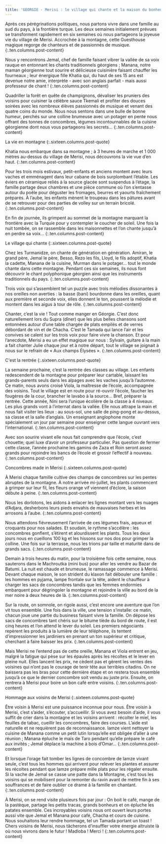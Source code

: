 ```yaml
---
title: 'GEORGIE - Merisi : le village qui chante et la maison du bonheur'
---
```


Après ces pérégrinations politiques, nous partons vivre dans une famille au sud du pays, à la frontière turque. Les deux semaines initialement prévues se transforment rapidement en six semaines où nous partageons la joyeuse vie du village de Merisi. Accrochée à la montagne, cette Guesthouse magique regorge de chanteurs et de passionnés de musique.
{:.ten.columns.post-content}
<!--fin extrait-->

Nous y rencontrons Jemal, chef de famille faisant vibrer la vallée de sa voix rauque en entonnant les chants traditionnels géorgiens ; Manana, notre maman géorgienne tout sourire et délicieuse cuisinière faisant chauffer les fourneaux ; leur énergique fille Khatia qui, du haut de ses 15 ans est devenue notre amie, interprète - avec son anglais parfait - mais aussi professeur de chant !
{:.ten.columns.post-content}

Quadriller la forêt en quête de champignons, dévaliser les pruniers des voisins pour cuisiner la célèbre sauce Tkemali et profiter des douces soirées avec les nombreux élèves passionnés de musique et venant des quatre coins du monde. Nous nous sentons dans une bulle de bonne humeur, perchés sur une colline brumeuse avec un potager en pente nous offrant des tonnes de concombres, légumes incontournables de la cuisine géorgienne dont nous vous partageons les secrets...
{:.ten.columns.post-content}


La vie en montagne
{:.sixteen.columns.post-quote}

Khatia nous embarque dans sa montagne ; à 3 heures de marche et 1 000 mètres au-dessus du village de Merisi, nous découvrons la vie vue d’en haut.
{:.ten.columns.post-content}

Pour les trois mois estivaux, petit-enfants et anciens montent avec leurs vaches et emménagent dans leur cabane de bois surplombant l’étable. Les éviers en céramique reliés à la source glacée sont suspendus à l’étage, la famille partage deux chambres et une pièce commune où l’on s’entasse autour du poêle pour déguster les fromages, beurres et yaourts fraîchement préparés. À l’aube, les enfants mènent le troupeau dans les pâtures avant de se retrouver pour des parties de volley sur un terrain bricolé.
{:.ten.columns.post-content}

En fin de journée, ils grimpent au sommet de la montagne marquant la frontière avec la Turquie pour y contempler le coucher de soleil. Une fois la nuit tombée, on se rassemble dans les maisonnettes et l’on chante jusqu’à en perdre sa voix...
{:.ten.columns.post-content}


Le village qui chante
{:.sixteen.columns.post-quote}

Chez les Turmanidze, on chante de génération en génération. Amiran, le grand père, Jemal le père, Besso, Rezo les fils, Lloyd, le fils adoptif, Khatia la cadette, Manana de la cuisine, Murman dans le potager... tout le monde chante dans cette montagne. Pendant ces six semaines, ils nous font découvrir le chant polyphonique géorgien ainsi que les instruments traditionnels du pays.
{:.ten.columns.post-content}

Trois voix qui s’assemblent tel un puzzle avec trois mélodies dissonantes à nos oreilles non averties : la basse (bani) bourdonne dans les oreilles, quant aux première et seconde voix, elles donnent le ton, poussent la mélodie et montent dans les aigus à tour de rôle.
{:.ten.columns.post-content}

Chanter, c’est la vie ! Tout comme manger en Géorgie. C’est donc naturellement lors du Supra (dîner) que les plus belles chansons sont entonnées autour d’une table chargée de plats empilés et de verres débordant de vin et de Chacha. C’est le Tamada qui lance l’air et les convives se calent sur les trois voix pour faire vivre la chanson.
Et pour l’anecdote, Merisi a eu un effet magique sur nous : Sylvain, guitare à la main a fait chanter Julie chaque jour et à notre départ, tout le village se joignait à nous sur le refrain de « Aux champs Élysées ».
{:.ten.columns.post-content}


C'est la rentrée
{:.sixteen.columns.post-quote}

La semaine prochaine, c’est la rentrée des classes au village. Les enfants redescendent de la montagne pour préparer leur cartable, laissant les grands-parents seuls dans les alpages avec les vaches jusqu’à l’automne.
Ce matin, nous avons croisé Viola, la maîtresse de l’école, accompagnée des voisins. Tout le village est en route pour ré-ouvrir l’école, faucher les fougères de la cour, brancher le lavabo à la source... Bref, préparer la rentrée. Cette année, Nini sera l’unique écolière de la classe à 4 niveaux. Les plus grands vont à l’internat dans la vallée. Elle nous attrape la main et nous fait visiter les lieux : au sous-sol, une salle de ping-pong et au-dessus, sa classe et la salle d’anglais. Un enseignant anglophone monte spécialement un jour par semaine pour enseigner cette langue ouvrant vers l’international.
{:.ten.columns.post-content}

Avec son sourire vivant elle nous fait comprendre que l’école, c’est chouette; quel luxe d’avoir un professeur particulier. Pas question de fermer cette classe, l’année prochaine les gamins de Zaza et Roin seront assez grands pour rejoindre les bancs de l’école et grossir l’effectif à nouveau.
{:.ten.columns.post-content}


Concombres made in Merisi
{:.sixteen.columns.post-quote}

À Merisi chaque famille cultive des champs de concombres sur les pentes abruptes de la montagne. À notre arrivée mi-juillet, les plants commencent à grimper sur leur fil, les fleurs orange vif viennent d’éclore, la saison débute à peine.
{:.ten.columns.post-content}

Nous les dorlotons, les aidons à enlacer les lignes montant vers les nuages d’Adjara, desherbons leurs pieds envahis de mauvaises herbes et les arrosons à l’aube.
{:.ten.columns.post-content}

Nous attendons fiévreusement l’arrivée de ces légumes frais, aqueux et croquants pour nos salades. Et soudain, le rythme s’accélère : les concombres gonflent, s’étirent et alourdissent les plants. Tous les deux jours nous en cueillons 100 kg et les hissons sur nos dos pour grimper la colline. Une fois sur la terrasse, nous les trions par taille et maturité dans de grands sacs.
{:.ten.columns.post-content}

Demain à trois heures du matin, pour la troisième fois cette semaine, nous sauterons dans le Machroutka (mini bus) pour aller les vendre au Bazar de Batumi. La nuit est chaude et brumeuse, le ramassage commence à Merisi. Devant chaque maison, le son strident du klaxon fait débouler une famille : les hommes en pyjama, lampe frontale sur la tête, aident le chauffeur à charger les sacs de concombres tandis que les femmes endormies embarquent pour dégringoler la montagne et rejoindre la ville au bord de la mer noire à deux heures de là.
{:.ten.columns.post-content}

Sur la route, on somnole, on rigole aussi, c’est encore une aventure que l’on vit tous ensemble. Une fois dans la ville, une tension s’installe: ce matin, chacun joue une partie du business faisant vivre la famille. On dépose les sacs de concombres tant chéris sur le bitume tiède du bord de route, il est cinq heures et l’on attend le lever du soleil. Les premiers négociants repèrent les produits à la lumière de leur téléphone, ils tentent d’impressionner les jardiniers en prenant un ton supérieur et critique, cherchant à faire baisser les prix.
{:.ten.columns.post-content}

Mais Merisi ne l’entend pas de cette oreille, Manana et Viola entrent en jeu, malgré la fatigue qui pèse sur les épaules après les récoltes et le lever en pleine nuit. Elles lancent les prix, ne cèdent pas et gèrent les ventes des voisines qui n’ont pas le courage de tenir tête aux terribles citadins. On ne baissera pas les bras pour cette dernière étape et on restera tous ensemble jusqu’à ce que le dernier concombre soit vendu au juste prix. Ensuite, on rentrera à Merisi pour boire un bon café entre voisins.
{:.ten.columns.post-content}


Hommage aux voisins de Merisi
{:.sixteen.columns.post-quote}

Être voisin à Merisi est une puissance inconnue pour nous.
Être voisin à Merisi, c’est s’aider, s’écouter, s’accueillir.
Si vous avez besoin d’aide, il vous suffit de crier dans la montagne et les voisins arrivent : récolter le miel, les feuilles de tabac, cueillir les concombres, faire des courses. L’aide est naturelle et ne requièrent pas de reconnaissance. Iamze vient nettoyer la cuisine de Manana comme un petit lutin lorsqu’elle est obligée d’aller à une réunion ; Manana épluche le maïs de Taro pendant qu’elle prépare le café aux invités ; Jemal déplace la machine à bois d’Omar...
{:.ten.columns.post-content}

Et lorsque l’orage fait tomber les lignes de concombre de Iamze vivant seule, c’est tous les hommes qui arrivent pour relever les plantes et assurer les récoltes pendant que Iamze prépare mille plats pour les régaler ensuite.
Si la vache de Jemal se casse une patte dans la Montagne, c’est tous les voisins qui se mobilisent pour la remonter du ravin avant de mettre fin à ses souffrances et de faire oublier ce drame à la famille en chantant.
{:.ten.columns.post-content}

À Merisi, on se rend visite plusieurs fois par jour : On boit le café, mange de la pastèque, partage les petits tracas, grands bonheurs et on épluche les patates ensemble. Ces incroyables voisins nous ont ouvert leurs portes aussi vite que Jemal et Manana pour café, Chacha et cours de cuisine. Nous souhaitons leur rendre hommage, tel un Tamada portant un toast ! Chers voisins de Merisi, nous tâcherons d’insuffler votre énergie altruiste là où nous vivrons dans le futur ! Madloba ! Merci !
{:.ten.columns.post-content}
